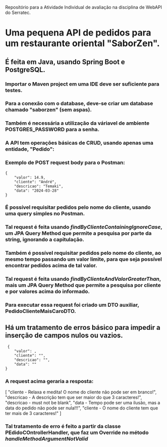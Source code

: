 Reposítório para a Atividade Individual de avaliação na disciplina de WebAPI do Serratec.

# Uma pequena API de pedidos para um restaurante oriental "SaborZen".

## É feita em Java, usando Spring Boot e PostgreSQL.

### Importar o Maven project em uma IDE deve ser suficiente para testes.

### Para a conexão com o database, deve-se criar um database chamado "saborzen" (sem aspas).
### Também é necessária a utilização da váriavel de ambiente POSTGRES_PASSWORD para a senha.

### A API tem operações básicas de CRUD, usando apenas uma entidade, "Pedido":

### Exemplo de POST request body para o Postman:

    {
        "valor": 14.9,
        "cliente": "André",
        "descricao": "Temaki",
        "data": "2024-03-28"
    }

### É possível requisitar pedidos pelo nome do cliente, usando uma query simples no Postman. 
### Tal request é feita usando *findByClienteContainingIgnoreCase*, um JPA Query Method que permite a pesquisa por parte da string, ignorando a capitulação.

### Também é possível requisitar pedidos pelo nome do cliente, ao mesmo tempo passando um valor limite, para que seja possível encontrar pedidos acima de tal valor.
### Tal request é feita usando *findByClienteAndValorGreaterThan*, mais um JPA Query Method que permite a pesquisa por cliente e por valores acima do informado.
### Para executar essa request foi criado um DTO auxiliar, PedidoClienteMaisCaroDTO.

## Há um tratamento de erros básico para impedir a inserção de campos nulos ou vazios.
     {
        "valor": ,
        "cliente": "",
        "descricao": "",
        "data": ""
    }

### A request acima geraria a resposta:

[
    "cliente - Relaxa e medita! O nome do cliente não pode ser em branco!",
    "descricao - A descrição tem que ser maior do que 3 caracteres!",
    "descricao - must not be blank",
    "data - Tempo pode ser uma ilusão, mas a data do pedido não pode ser nula!!!",
    "cliente - O nome do cliente tem que ter mais de 3 caracteres!"
]

### Tal tratamento de erro é feito a partir da classe PEdidoCOntrollerHandler, que faz um Override no método *handleMethodArgumentNotValid*


